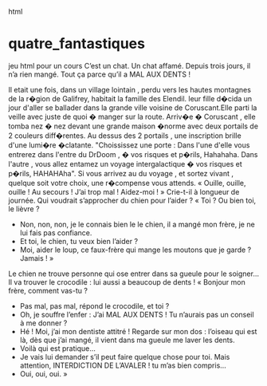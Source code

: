 html

# quatre_fantastiques
jeu html pour un cours
C’est un chat. Un chat affamé. Depuis trois jours, il n’a rien mangé.
Tout ça parce qu’il a MAL AUX DENTS !

Il etait une fois, dans un village lointain , perdu vers les hautes montagnes de la r�gion de Galifrey, habitait la famille des Elendil. leur fille
d�cida un jour d'aller se ballader dans la grande ville voisine de Coruscant.Elle parti la veille avec juste de quoi � manger sur la route. 
Arriv�e � Coruscant , elle tomba nez � nez devant une grande maison �norme avec deux portails de 2 couleurs diff�rentes. Au dessus des 2 portails
, une inscription brille d'une lumi�re �clatante. "Choississez une porte : Dans l'une d'elle vous entrerez dans l'entre du DrDoom , � vos risques
et p�rils, Hahahaha. Dans l'autre , vous allez entamez un voyage intergalactique � vos risques et p�rils, HAHAHAha". Si vous arrivez au du voyage
, et sortez vivant , quelque soit votre choix, une r�compense vous attends.
« Ouille, ouille, ouille ! Au secours ! J’ai trop mal ! Aidez-moi ! » Crie-t-il à longueur de journée.
Qui voudrait s’approcher du chien pour l’aider ?
« Toi ? Ou bien toi, le lièvre ?
- Non, non, non, je le connais bien le le chien, il a mangé mon frère, je ne lui fais pas confiance.
- Et toi, le chien, tu veux bien l’aider ?
- Moi, aider le loup, ce faux-frère qui mange les moutons que je garde ? Jamais ! »


Le chien ne trouve personne qui ose entrer dans sa gueule pour le soigner… Il va trouver le crocodile : lui aussi a beaucoup de dents !
« Bonjour mon frère, comment vas-tu ?
- Pas mal, pas mal, répond le crocodile, et toi ?
- Oh, je souffre l’enfer : J’ai MAL AUX DENTS ! Tu n’aurais pas un conseil à me donner ?
- Hé ! Moi, j’ai mon dentiste attitré ! Regarde sur mon dos : l’oiseau qui est là, dès que j’ai mangé, il vient dans ma gueule me laver les dents.
- Voilà qui est pratique…
- Je vais lui demander s’il peut faire quelque chose pour toi. Mais attention, INTERDICTION DE L’AVALER ! tu m’as bien compris…
- Oui, oui, oui. »